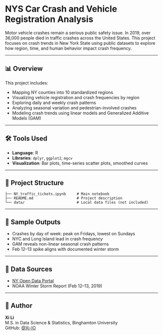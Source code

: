 # NYS Car Crash and Vehicle Registration Analysis

Motor vehicle crashes remain a serious public safety issue. In 2019, over 36,000 people died in traffic crashes across the United States. This project focuses on crash trends in New York State using public datasets to explore how region, time, and human behavior impact crash frequency.

---

## 📊 Overview

This project includes:
- Mapping NY counties into 10 standardized regions
- Visualizing vehicle registration and crash frequencies by region
- Exploring daily and weekly crash patterns
- Analyzing seasonal variation and pedestrian-involved crashes
- Modeling crash trends using linear models and Generalized Additive Models (GAM)

---

## 🛠 Tools Used
- **Language**: R
- **Libraries**: `dplyr`, `ggplot2`, `mgcv`
- **Visualization**: Bar plots, time-series scatter plots, smoothed curves

---

## 📁 Project Structure
```
├── NY_traffic_tickets.ipynb     # Main notebook
├── README.md                    # Project description
└── data/                        # Local data files (not included)
```

---

## 📌 Sample Outputs
- Crashes by day of week: peak on Fridays, lowest on Sundays
- NYC and Long Island lead in crash frequency
- GAM reveals non-linear seasonal crash patterns
- Feb 12–13 spike aligns with documented winter storm

---

## 🔗 Data Sources
- [NY Open Data Portal]([https://data.ny.gov/Transportation/Motor-Vehicle-Crashes-Case-Information-Three-Year-/e8ky-4vqe/about_data])
- NOAA Winter Storm Report (Feb 12–13, 2019)

---

## 👤 Author
**Xi Li**  
M.S. in Data Science & Statistics, Binghamton University  
GitHub: [@Xi-IO](https://github.com/Xi-IO)
